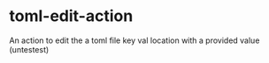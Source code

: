 # toml-edit-action

An action to edit the a toml file key val location with a provided value (untestest)
